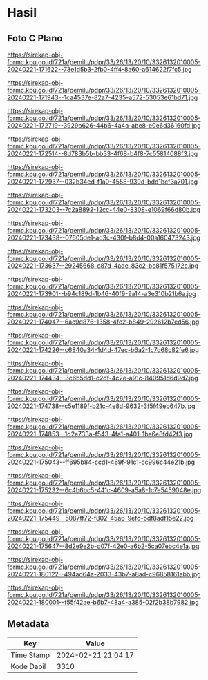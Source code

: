 # Hasil

## Foto C Plano

https://sirekap-obj-formc.kpu.go.id/721a/pemilu/pdpr/33/26/13/20/10/3326132010005-20240221-171622--73e1d5b3-2fb0-4ff4-8a60-a614622f7fc5.jpg

https://sirekap-obj-formc.kpu.go.id/721a/pemilu/pdpr/33/26/13/20/10/3326132010005-20240221-171943--1ca4537e-82a7-4235-a572-53053e61bd71.jpg

https://sirekap-obj-formc.kpu.go.id/721a/pemilu/pdpr/33/26/13/20/10/3326132010005-20240221-172719--3929b626-44b6-4a4a-abe8-e0e6d36160fd.jpg

https://sirekap-obj-formc.kpu.go.id/721a/pemilu/pdpr/33/26/13/20/10/3326132010005-20240221-172514--8d783b5b-bb33-4f68-b4f8-7c55814088f3.jpg

https://sirekap-obj-formc.kpu.go.id/721a/pemilu/pdpr/33/26/13/20/10/3326132010005-20240221-172937--032b34ed-f1a0-4558-939d-bdd1bcf3a701.jpg

https://sirekap-obj-formc.kpu.go.id/721a/pemilu/pdpr/33/26/13/20/10/3326132010005-20240221-173203--7c2a8892-12cc-44e0-8308-e1069f66d80b.jpg

https://sirekap-obj-formc.kpu.go.id/721a/pemilu/pdpr/33/26/13/20/10/3326132010005-20240221-173438--07605de1-ad3c-430f-b8d4-00a160473243.jpg

https://sirekap-obj-formc.kpu.go.id/721a/pemilu/pdpr/33/26/13/20/10/3326132010005-20240221-173637--29245668-c87d-4ade-83c2-bc81f575172c.jpg

https://sirekap-obj-formc.kpu.go.id/721a/pemilu/pdpr/33/26/13/20/10/3326132010005-20240221-173901--b94c189d-1b46-40f9-9a14-a3e310b21b6a.jpg

https://sirekap-obj-formc.kpu.go.id/721a/pemilu/pdpr/33/26/13/20/10/3326132010005-20240221-174047--6ac9d876-1358-4fc2-b849-292612b7ed56.jpg

https://sirekap-obj-formc.kpu.go.id/721a/pemilu/pdpr/33/26/13/20/10/3326132010005-20240221-174226--c6840a34-1d4d-47ec-b6a2-1c7d68c82fe6.jpg

https://sirekap-obj-formc.kpu.go.id/721a/pemilu/pdpr/33/26/13/20/10/3326132010005-20240221-174434--3c6b5dd1-c2df-4c2e-a91c-840951d6d9d7.jpg

https://sirekap-obj-formc.kpu.go.id/721a/pemilu/pdpr/33/26/13/20/10/3326132010005-20240221-174738--c5e1189f-b21c-4e8d-9632-3f5f49eb647b.jpg

https://sirekap-obj-formc.kpu.go.id/721a/pemilu/pdpr/33/26/13/20/10/3326132010005-20240221-174853--1d2e733a-f543-4fa1-a401-1ba6e8fd42f3.jpg

https://sirekap-obj-formc.kpu.go.id/721a/pemilu/pdpr/33/26/13/20/10/3326132010005-20240221-175043--ff695b84-ccd1-469f-91c1-cc996c44e21b.jpg

https://sirekap-obj-formc.kpu.go.id/721a/pemilu/pdpr/33/26/13/20/10/3326132010005-20240221-175232--6c4b6bc5-441c-4609-a5a8-1c7e5459048e.jpg

https://sirekap-obj-formc.kpu.go.id/721a/pemilu/pdpr/33/26/13/20/10/3326132010005-20240221-175449--5087ff72-f802-45a6-9efd-bdf8adf15e22.jpg

https://sirekap-obj-formc.kpu.go.id/721a/pemilu/pdpr/33/26/13/20/10/3326132010005-20240221-175647--8d2e9e2b-d07f-42e0-a6b2-5ca07ebc4e1a.jpg

https://sirekap-obj-formc.kpu.go.id/721a/pemilu/pdpr/33/26/13/20/10/3326132010005-20240221-180122--494ad64a-2033-43b7-a8ad-c96858161abb.jpg

https://sirekap-obj-formc.kpu.go.id/721a/pemilu/pdpr/33/26/13/20/10/3326132010005-20240221-180001--f55f42ae-b6b7-48a4-a385-02f2b38b7982.jpg


## Metadata

| Key        | Value               |
| ---------- | ------------------- |
| Time Stamp | 2024-02-21 21:04:17 |
| Kode Dapil | 3310                |



